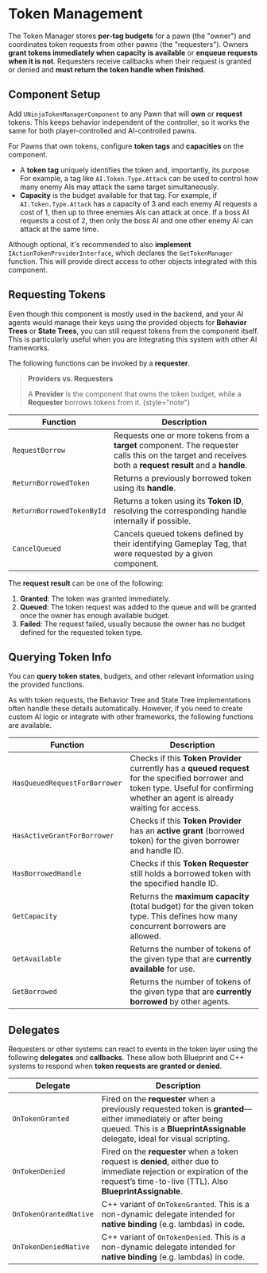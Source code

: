 # Token Management
<primary-label ref="tokens"/>

The Token Manager stores **per-tag budgets** for a pawn (the "owner") and coordinates token requests from other pawns 
(the "requesters"). Owners **grant tokens immediately when capacity is available** or **enqueue requests when it is not**. 
Requesters receive callbacks when their request is granted or denied and **must return the token handle when finished**.

## Component Setup

Add `UNinjaTokenManagerComponent` to any Pawn that will **own** or **request** tokens. This keeps behavior independent of 
the controller, so it works the same for both player-controlled and AI-controlled pawns.

For Pawns that own tokens, configure **token tags** and **capacities** on the component.

- A **token tag** uniquely identifies the token and, importantly, its purpose. For example, a tag like `AI.Token.Type.Attack` can be used to control how many enemy AIs may attack the same target simultaneously.
- **Capacity** is the budget available for that tag. For example, if `AI.Token.Type.Attack` has a capacity of 3 and each enemy AI requests a cost of 1, then up to three enemies AIs can attack at once. If a boss AI requests a cost of 2, then only the boss AI and one other enemy AI can attack at the same time.

Although optional, it's recommended to also **implement** `IActionTokenProviderInterface`, which declares the `GetTokenManager` 
function. This will provide direct access to other objects integrated with this component.

## Requesting Tokens

Even though this component is mostly used in the backend, and your AI agents would manage their keys using the provided
objects for **Behavior Trees** or **State Trees**, you can still request tokens from the component itself. This is particularly
useful when you are integrating this system with other AI frameworks.

The following functions can be invoked by a **requester**.

> **Providers vs. Requesters**
> 
> A **Provider** is the component that owns the token budget, while a **Requester** borrows tokens from it.
{style="note"}

| Function                  | Description                                                                                                                                              |
|---------------------------|----------------------------------------------------------------------------------------------------------------------------------------------------------|
| `RequestBorrow`           | Requests one or more tokens from a **target** component. The requester calls this on the target and receives both a **request result** and a **handle**. |
| `ReturnBorrowedToken`     | Returns a previously borrowed token using its **handle**.                                                                                                |
| `ReturnBorrowedTokenById` | Returns a token using its **Token ID**, resolving the corresponding handle internally if possible.                                                       |
| `CancelQueued`            | Cancels queued tokens defined by their identifying Gameplay Tag, that were requested by a given component.                                               |

The **request result** can be one of the following:

1. **Granted**: The token was granted immediately.
2. **Queued**: The token request was added to the queue and will be granted once the owner has enough available budget.
3. **Failed**: The request failed, usually because the owner has no budget defined for the requested token type.

## Querying Token Info

You can **query token states**, budgets, and other relevant information using the provided functions.

As with token requests, the Behavior Tree and State Tree implementations often handle these details automatically. However, 
if you need to create custom AI logic or integrate with other frameworks, the following functions are available.

| Function                      | Description                                                                                                                                                                           |
|-------------------------------|---------------------------------------------------------------------------------------------------------------------------------------------------------------------------------------|
| `HasQueuedRequestForBorrower` | Checks if this **Token Provider** currently has a **queued request** for the specified borrower and token type. Useful for confirming whether an agent is already waiting for access. |
| `HasActiveGrantForBorrower`   | Checks if this **Token Provider** has an **active grant** (borrowed token) for the given borrower and handle ID.                                                                      |
| `HasBorrowedHandle`           | Checks if this **Token Requester** still holds a borrowed token with the specified handle ID.                                                                                         |
| `GetCapacity`                 | Returns the **maximum capacity** (total budget) for the given token type. This defines how many concurrent borrowers are allowed.                                                     |
| `GetAvailable`                | Returns the number of tokens of the given type that are **currently available** for use.                                                                                              |
| `GetBorrowed`                 | Returns the number of tokens of the given type that are **currently borrowed** by other agents.                                                                                       |

## Delegates

Requesters or other systems can react to events in the token layer using the following **delegates** and **callbacks**.
These allow both Blueprint and C++ systems to respond when **token requests are granted or denied**.

| Delegate               | Description                                                                                                                                                                                   |
|------------------------|-----------------------------------------------------------------------------------------------------------------------------------------------------------------------------------------------|
| `OnTokenGranted`       | Fired on the **requester** when a previously requested token is **granted**—either immediately or after being queued. This is a **BlueprintAssignable** delegate, ideal for visual scripting. |
| `OnTokenDenied`        | Fired on the **requester** when a token request is **denied**, either due to immediate rejection or expiration of the request’s time-to-live (TTL). Also **BlueprintAssignable**.             |
| `OnTokenGrantedNative` | C++ variant of `OnTokenGranted`. This is a non-dynamic delegate intended for **native binding** (e.g. lambdas) in code.                                                                       |
| `OnTokenDeniedNative`  | C++ variant of `OnTokenDenied`. This is a non-dynamic delegate intended for **native binding** (e.g. lambdas) in code.                                                                        |
